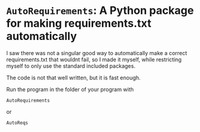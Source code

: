 # `AutoRequirements`: A Python package for making requirements.txt automatically

I saw there was not a singular good way to automatically make a correct requirements.txt that wouldnt fail, so I made it myself, while restricting myself to only use the standard included packages.



The code is not that well written, but it is fast enough.



Run the program in the folder of your program with 

```shell
AutoRequirements
```

or 

    AutoReqs


